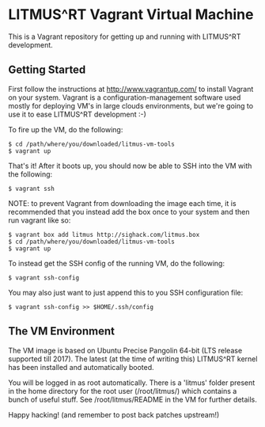 # LITMUS^RT Vagrant Virtual Machine

This is a Vagrant repository for getting up and running with LITMUS^RT
development.

## Getting Started

First follow the instructions at http://www.vagrantup.com/ to install
Vagrant on your system. Vagrant is a configuration-management software
used mostly for deploying VM's in large clouds environments, but we're
going to use it to ease LITMUS^RT development :-)

To fire up the VM, do the following:

    $ cd /path/where/you/downloaded/litmus-vm-tools
    $ vagrant up

That's it! After it boots up, you should now be able to SSH into the VM
with the following:

    $ vagrant ssh

NOTE:  to prevent Vagrant from downloading the image each time, it is
recommended that you instead add the box once to your system and then
run vagrant like so:

    $ vagrant box add litmus http://sighack.com/litmus.box
    $ cd /path/where/you/downloaded/litmus-vm-tools
    $ vagrant up

To instead get the SSH config of the running VM, do the following:

    $ vagrant ssh-config

You may also just want to just append this to you SSH configuration file:

    $ vagrant ssh-config >> $HOME/.ssh/config


## The VM Environment

The VM image is based on Ubuntu Precise Pangolin 64-bit (LTS release
supported till 2017). The latest (at the time of writing this) LITMUS^RT
kernel has been installed and automatically booted.

You will be logged in as root automatically. There is a 'litmus' folder
present in the home directory for the root user (/root/litmus/) which
contains a bunch of useful stuff. See /root/litmus/README in the VM for
further details.

Happy hacking! (and remember to post back patches upstream!)

